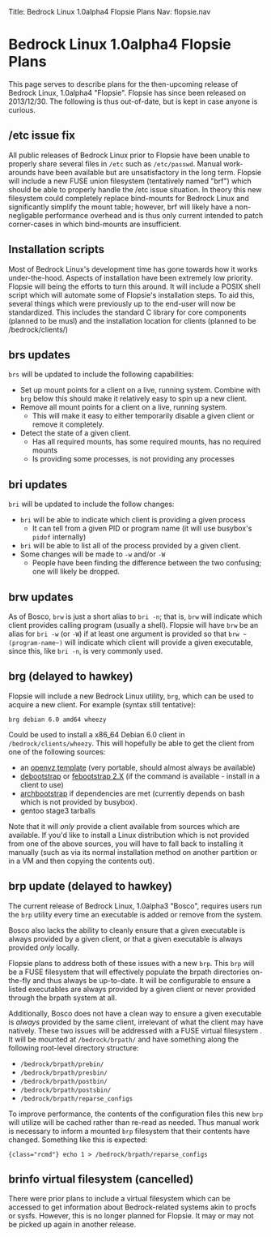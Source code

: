 Title: Bedrock Linux 1.0alpha4 Flopsie Plans
Nav: flopsie.nav

# Bedrock Linux 1.0alpha4 Flopsie Plans

This page serves to describe plans for the then-upcoming release of Bedrock Linux,
1.0alpha4 "Flopsie". Flopsie has since been released on 2013/12/30.  The
following is thus out-of-date, but is kept in case anyone is curious.

## /etc issue fix

All public releases of Bedrock Linux prior to Flopsie have been unable to
properly share several files in `/etc` such as `/etc/passwd`.  Manual
work-arounds have been available but are unsatisfactory in the long term.
Flopsie will include a new FUSE union filesystem (tentatively named "brf")
which should be able to properly handle the /etc issue situation.  In theory
this new filesystem could completely replace bind-mounts for Bedrock Linux and
significantly simplify the mount table; however, brf will likely have a
non-negligable performance overhead and is thus only current intended to patch
corner-cases in which bind-mounts are insufficient.

## Installation scripts

Most of Bedrock Linux's development time has gone towards how it works
under-the-hood.  Aspects of installation have been extremely low priority.
Flopsie will being the efforts to turn this around.  It will include a POSIX
shell script which will automate some of Flopsie's installation steps.  To aid
this, several things which were previously up to the end-user will now be
standardized.  This includes the standard C library for core components
(planned to be musl) and the installation location for clients (planned to be
/bedrock/clients/)

## brs updates

`brs` will be updated to include the following capabilities:

- Set up mount points for a client on a live, running system.  Combine with
  `brg` below this should make it relatively easy to spin up a new client.
- Remove all mount points for a client on a live, running system.
    - This will make it easy to either temporarily disable a given client or remove it completely.
- Detect the state of a given client.
   - Has all required mounts, has some required mounts, has no required mounts
   - Is providing some processes, is not providing any processes

## bri updates

`bri` will be updated to include the follow changes:

- `bri` will be able to indicate which client is providing a given process
    - It can tell from a given PID or program name (it will use busybox's `pidof` internally)
- `bri` will be able to list all of the process provided by a given client.
- Some changes will be made to `-w` and/or `-W`
    - People have been finding the difference between the two confusing; one will likely be dropped.

## brw updates

As of Bosco, `brw` is just a short alias to `bri -n`; that is, `brw` will
indicate which client provides calling program (usually a shell).  Flopsie will
have `brw` be an alias for `bri -w` (or `-W`) if at least one argument is
provided so that `brw ~(program-name~)` will indicate which client will provide a
given executable, since this, like `bri -n`, is very commonly used.

## brg (delayed to hawkey)

Flopsie will include a new Bedrock Linux utility, `brg`, which can be used to
acquire a new client.  For example (syntax still tentative):

    brg debian 6.0 amd64 wheezy

Could be used to install a x86_64 Debian 6.0 client in `/bedrock/clients/wheezy`.
This will hopefully be able to get the client from one of the following
sources:

- an [openvz template](http://openvz.org/Download/template/precreated) (very portable, should almost always be available)
- [debootstrap](http://wiki.debian.org/Debootstrap) or [febootstrap 2.X](http://people.redhat.com/~rjones/supermin/) (if the command is available - install in a client to use)
- [archbootstrap](https://github.com/tokland/arch-bootstrap/) if dependencies are met (currently depends on bash which is not provided by busybox).
- gentoo stage3 tarballs

Note that it will *only* provide a client available from sources which are
available.  If you'd like to install a Linux distribution which is not provided
from one of the above sources, you will have to fall back to installing it
manually (such as via its normal installation method on another partition or in
a VM and then copying the contents out).

## brp update (delayed to hawkey)

The current release of Bedrock Linux, 1.0alpha3 "Bosco", requires users run the
`brp` utility every time an executable is added or remove from the system.

Bosco also lacks the ability to cleanly ensure that a given executable is
always provided by a given client, or that a given executable is always
provided *only* locally.

Flopsie plans to address both of these issues with a new `brp`.  This `brp`
will be a FUSE filesystem that will effectively populate the brpath directories
on-the-fly and thus always be up-to-date.  It will be configurable to ensure a
listed executables are always provided by a given client or never provided
through the brpath system at all.

Additionally, Bosco does not have a clean way to ensure a given executable is
*always* provided by the same client, irrelevant of what the client may have
natively.  These two issues will be addressed with a FUSE virtual filesystem .
It will be mounted at `/bedrock/brpath/` and have something along the following
root-level directory structure:

- `/bedrock/brpath/prebin/`
- `/bedrock/brpath/presbin/`
- `/bedrock/brpath/postbin/`
- `/bedrock/brpath/postsbin/`
- `/bedrock/brpath/reparse_configs`

To improve performance, the contents of the configuration files this new `brp`
will utilize will be cached rather than re-read as needed.  Thus manual work is
necessary to inform a mounted `brp` filesystem that their contents have
changed.  Something like this is expected:

    {class="rcmd"} echo 1 > /bedrock/brpath/reparse_configs

## brinfo virtual filesystem (cancelled)

There were prior plans to include a virtual filesystem which can be accessed to
get information about Bedrock-related systems akin to procfs or sysfs.
However, this is no longer planned for Flopsie.  It may or may not be picked up
again in another release.
